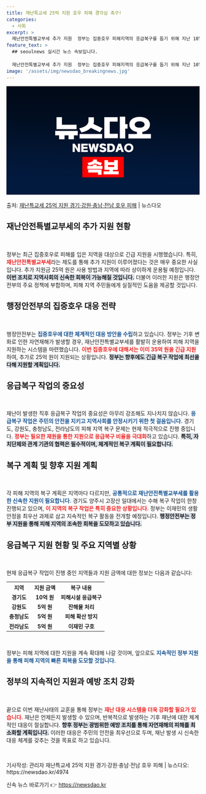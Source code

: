 ```yaml
---
title: 재난특교세 25억 지원 호우 피해 경각심 촉구!
categories:
  - 사회
excerpt: >
  재난안전특별교부세 추가 지원  정부는 집중호우 피해지역의 응급복구를 돕기 위해 지난 10일에 재난안전특별교부…
feature_text: >
  ## seoulnews 실시간 뉴스 속보입니다.

  재난안전특별교부세 추가 지원  정부는 집중호우 피해지역의 응급복구를 돕기 위해 지난 10일에 재난안전특별교부…
image: '/assets/img/newsdao_breakingnews.jpg'
---
```


![뉴스다오 속보](/assets/img/newsdao_breakingnews.jpg)

<p>출처: <a href="https://newsdao.kr/4974" rel="dofollow">재난특교세 25억 지원 경기·강원·충남·전남 호우 피해</a> | 뉴스다오</p>

<h2 data-ke-size="size26">재난안전특별교부세의 추가 지원 현황</h2>

<p data-ke-size="size16">&nbsp;</p>
정부는 최근 집중호우로 피해를 입은 지역을 대상으로 긴급 지원을 시행했습니다. 특히, <b><span style="color: #ee2323;">재난안전특별교부세</span></b>라는 제도를 통해 추가 지원이 이루어졌다는 것은 매우 중요한 사실입니다. 추가 지원금 25억 원은 사용 방법과 지역에 따라 상이하게 운용될 예정입니다. <b><span style="background-color: #21538527;">이번 조치로 지역사회의 신속한 회복이 가능해질 것입니다.</span></b> 더불어 이러한 지원은 행정안전부의 주요 정책에 부합하며, 피해 지역 주민들에게 실질적인 도움을 제공할 것입니다.

<h2 data-ke-size="size26">행정안전부의 집중호우 대응 전략</h2>

<p data-ke-size="size16">&nbsp;</p>
행정안전부는 <b><span style="color: #1a5490;"> 집중호우에 대한 체계적인 대응 방안을 수립</span></b>하고 있습니다. 정부는 기후 변화로 인한 자연재해가 발생할 경우, 재난안전특별교부세를 활발히 운용하여 피해 지역을 지원하는 시스템을 마련했습니다. <b><span style="color: #ee2323;">이번 집중호우에 대해서는 이미 35억 원을 긴급 지원</span></b>하여, 추가로 25억 원이 지원되는 상황입니다. <b><span style="background-color: #21538527;">정부는 향후에도 긴급 복구 작업에 최선을 다해 지원할 계획입니다.</span></b>

<h2 data-ke-size="size26">응급복구 작업의 중요성</h2>

<p data-ke-size="size16">&nbsp;</p>
재난이 발생한 직후 응급복구 작업의 중요성은 아무리 강조해도 지나치지 않습니다. <b><span style="color: #1a5490;">응급복구 작업은 주민의 안전을 지키고 지역사회를 안정시키기 위한 첫 걸음입니다.</span></b> 경기도, 강원도, 충청남도, 전라남도의 피해 지역 복구 문제는 현재 적극적으로 진행 중입니다. <b><span style="color: #ee2323;">정부는 필요한 재원을 통한 지원으로 응급복구 비율을 극대화</span></b>하고 있습니다. <b><span style="background-color: #21538527;">특히, 자치단체와 관계 기관의 협력은 필수적이며, 체계적인 복구 계획이 필요합니다.</span></b>

<h2 data-ke-size="size26">복구 계획 및 향후 지원 계획</h2>

<p data-ke-size="size16">&nbsp;</p>
각 피해 지역의 복구 계획은 지역마다 다르지만, <b><span style="color: #1a5490;">공통적으로 재난안전특별교부세를 활용한 신속한 지원이 필요합니다.</span></b> 경기도 양주시 고장산 일대에서는 수해 복구 작업이 한창 진행되고 있으며, <b><span style="color: #ee2323;">이 지역의 복구 작업은 특히 중요한 상황입니다.</span></b> 정부는 이재민의 생활 안정을 최우선 과제로 삼고 지속적인 복구 활동을 전개할 예정입니다. <b><span style="background-color: #21538527;">행정안전부는 정부 지원을 통해 피해 지역의 조속한 회복을 도모하고 있습니다.</span></b>

<h2 data-ke-size="size26">응급복구 지원 현황 및 주요 지역별 상황</h2>

<p data-ke-size="size16">&nbsp;</p>
현재 응급복구 작업이 진행 중인 지역들과 지원 금액에 대한 정보는 다음과 같습니다:

<table style="width: 100%;">
    <tr>
        <th style="text-align: center;">지역</th>
        <th style="text-align: center;">지원 금액</th>
        <th style="text-align: center;">복구 내용</th>
    </tr>
    <tr>
        <td style="text-align: center; height: 17px;"><b>경기도</b></td>
        <td style="text-align: center; height: 17px;"><b>10억 원</b></td>
        <td style="text-align: center; height: 17px;"><b>피해시설 응급복구</b></td>
    </tr>
    <tr>
        <td style="text-align: center; height: 17px;"><b>강원도</b></td>
        <td style="text-align: center; height: 17px;"><b>5억 원</b></td>
        <td style="text-align: center; height: 17px;"><b>잔해물 처리</b></td>
    </tr>
    <tr>
        <td style="text-align: center; height: 17px;"><b>충청남도</b></td>
        <td style="text-align: center; height: 17px;"><b>5억 원</b></td>
        <td style="text-align: center; height: 17px;"><b>피해 확산 방지</b></td>
    </tr>
    <tr>
        <td style="text-align: center; height: 17px;"><b>전라남도</b></td>
        <td style="text-align: center; height: 17px;"><b>5억 원</b></td>
        <td style="text-align: center; height: 17px;"><b>이재민 구호</b></td>
    </tr>
</table>

<p data-ke-size="size16">&nbsp;</p>
정부는 피해 지역에 대한 지원을 계속 확대해 나갈 것이며, 앞으로도 <b><span style="color: #1a5490;">지속적인 정부 지원을 통해 피해 지역의 빠른 회복을 도모할 것입니다.</span></b>

<h2 data-ke-size="size26">정부의 지속적인 지원과 예방 조치 강화</h2>

<p data-ke-size="size16">&nbsp;</p>
끝으로 이번 재난사태의 교훈을 통해 정부는 <b><span style="color: #ee2323;">재난 대응 시스템을 더욱 강화할 필요가 있습니다.</span></b> 재난은 언제든지 발생할 수 있으며, 반복적으로 발생하는 기후 재난에 대한 체계적인 대응이 절실합니다. <b><span style="background-color: #21538527;">향후 정부는 광범위한 예방 조치를 통해 자연재해의 피해를 최소화할 계획입니다.</span></b> 이러한 대응은 주민의 안전을 최우선으로 두며, 재난 발생 시 신속한 대응 체계를 갖추는 것을 목표로 하고 있습니다.

<p data-ke-size="size16">&nbsp;</p>
기사작성: 관리자 재난특교세 25억 지원 경기·강원·충남·전남 호우 피해 | 뉴스다오: https://newsdao.kr/4974 

신속 뉴스 바로가기 👉 <a href="https://newsdao.kr" rel="dofollow">https://newsdao.kr</a>


